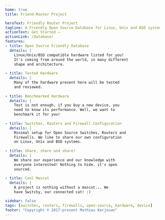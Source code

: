 ```yaml
---
home: true
title: Friend-Router Project

heroText: Friendly Router Project
tagline: A Friendly Open Source Database for Linux, Unix and BSD systems
actionText: Get Started →
actionLink: /database/
features:
- title: Open Source Friendly Database
  details: |
    Linux/Unix/BSD compatible hardware listed for you! 
    It's coming from around the world, in many different
    shape and architecture.
  
- title: Tested Hardware
  details: |
    Many of the hardware present here will be tested 
    and reviewed. 
    
- title: Benchmarked Hardware
  details: |
    Test is not enough, if you buy a new device, you
    need to know its performance. Well, we want to
    benchmark it for you! 
    
- title: Switches, Routers and Firewall Configuration
  details: |
    Minimal setup for Open Source Switches, Routers and
    Firewalls. We like to share our own configuration
    on Linux, Unix and BSD systems.
    
- title: Share, share and share!
  details: |
    We share our experience and our knowledge with
    everyone interested! Nothing to hide, it's open
    sourced.
    
- title: Cool Mascot
  details: |
    A project is nothing without a mascot... We
    have Switchy, our connected cat! :)

sidebar: false
tags: [switches, routers, firewalls, open-source, hardware, device]
footer: "Copyright © 2017-present Mathieu Kerjouan"
---
```

